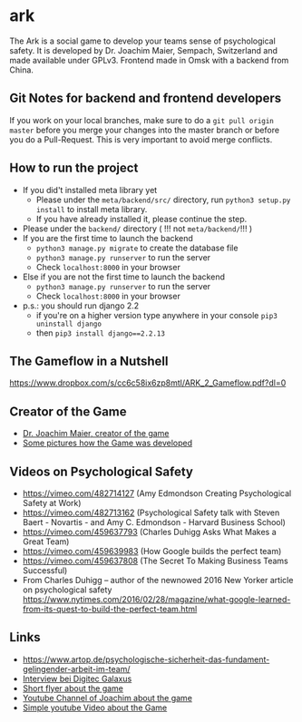 # ark
The Ark is a social game to develop your teams sense of psychological safety. It is developed by Dr. Joachim Maier, Sempach, Switzerland and made available under GPLv3. Frontend made in Omsk with a backend from China.
## Git Notes for backend and frontend developers
If you work on your local branches, make sure to do a `git pull origin master` before you merge your changes into the master branch or before you do a Pull-Request. This is very important to avoid merge conflicts.
## How to run the project 
- If you did't installed meta library yet
    - Please under the ```meta/backend/src/``` directory, run ```python3 setup.py install``` to install meta library.
    - If you have already installed it, please continue the step.
- Please under the ```backend/``` directory ( !!! not ```meta/backend/```!!! )
- If you are the first time to launch the backend
    - ```python3 manage.py migrate``` to create the database file
    - ```python3 manage.py runserver``` to run the server
    - Check ```localhost:8000``` in your browser
- Else if you are not the first time to launch the backend
    - ```python3 manage.py runserver``` to run the server
    - Check ```localhost:8000``` in your browser
- p.s.: you should run django 2.2
    - if you're on a higher version type anywhere in your console ```pip3 uninstall django```
    - then ```pip3 install django==2.2.13```
## The Gameflow in a Nutshell
https://www.dropbox.com/s/cc6c58ix6zp8mtl/ARK_2_Gameflow.pdf?dl=0
## Creator of the Game
* [Dr. Joachim Maier, creator of the game](https://www.linkedin.com/in/dr-joachim-maier/)
* [Some pictures how the Game was developed](https://photos.app.goo.gl/4fHKgDkx9ChjeiuV8)
## Videos on Psychological Safety
* https://vimeo.com/482714127 (Amy Edmondson Creating Psychological Safety at Work)
* https://vimeo.com/482713162 (Psychological Safety talk with Steven Baert - Novartis - and Amy C. Edmondson - Harvard Business School)
* https://vimeo.com/459637793 (Charles Duhigg Asks What Makes a Great Team)
* https://vimeo.com/459639983 (How Google builds the perfect team)
* https://vimeo.com/459637808 (The Secret To Making Business Teams Successful)
* From Charles Duhigg – author of the newnowed 2016 New Yorker article on psychological safety https://www.nytimes.com/2016/02/28/magazine/what-google-learned-from-its-quest-to-build-the-perfect-team.html
## Links
* https://www.artop.de/psychologische-sicherheit-das-fundament-gelingender-arbeit-im-team/
* [Interview bei Digitec Galaxus](https://www.personal-schweiz.ch/experten-interviews/article/innovation-bei-digitec-galaxus-gibt-es-keine-heiligen-kuehe/)
* [Short flyer about the game](https://www.ywesee.com/uploads/Arks/Arks_The_Game.pdf)
* [Youtube Channel of Joachim about the game](https://www.youtube.com/playlist?list=PLrbFdfg38GXmg3jyMz_OYNilscbO_FDiH)
* [Simple youtube Video about the Game](https://www.youtube.com/watch?v=zeckcko3a8w&feature=youtu.be)
